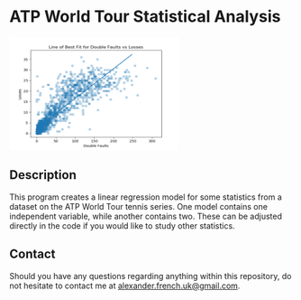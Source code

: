 # ATP World Tour Statistical Analysis
<img src="https://github.com/alexander-french/atp-tour-regression/blob/master/figures/losses_vs_doublefaults.png" width="300" height="200" />

## Description
This program creates a linear regression model for some statistics from a dataset on the ATP World Tour tennis series. One model contains one independent variable, while another contains two.
These can be adjusted directly in the code if you would like to study other statistics.

## Contact
Should you have any questions regarding anything within this repository, do not hesitate to contact me at alexander.french.uk@gmail.com.
